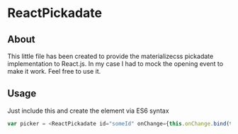 # ReactPickadate

## About

This little file has been created to provide the materializecss pickadate implementation to React.js. In my case I had to mock the opening event to make it work. Feel free to use it.

## Usage

Just include this and create the element via ES6 syntax

```javascript
var picker = <ReactPickadate id="someId" onChange={this.onChange.bind(this)} classNames="my_fancy_css_class" value={this.state.value}/>;

```